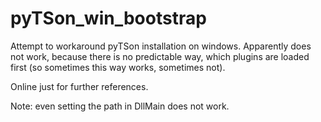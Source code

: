 # pyTSon_win_bootstrap

Attempt to workaround pyTSon installation on windows. Apparently does not work, because there is no predictable way, which plugins are loaded first (so sometimes this way works, sometimes not).

Online just for further references.

Note: even setting the path in DllMain does not work.
